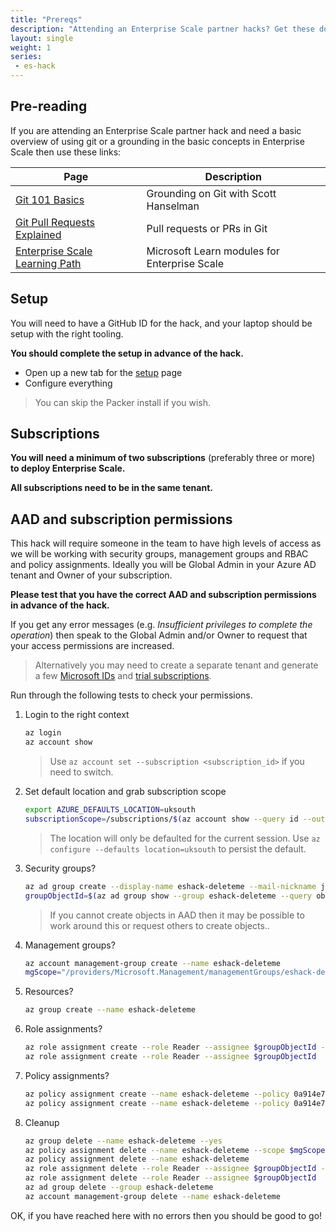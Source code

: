 ```yaml
---
title: "Prereqs"
description: "Attending an Enterprise Scale partner hacks? Get these done before it starts."
layout: single
weight: 1
series:
 - es-hack
---
```


## Pre-reading

If you are attending an Enterprise Scale partner hack and need a basic overview of using git or a grounding in the basic concepts in Enterprise Scale then use these links:

| **Page** | **Description** |
|---|---|
| [Git 101 Basics](https://www.youtube.com/watch?v=WBg9mlpzEYU) | Grounding on Git with Scott Hanselman |
| [Git Pull Requests Explained](https://www.youtube.com/watch?v=Mfz8NQncwiQ) | Pull requests or PRs in Git |
| [Enterprise Scale Learning Path](https://docs.microsoft.com//learn/paths/enterprise-scale-architecture/) | Microsoft Learn modules for Enterprise Scale |

## Setup

You will need to have a GitHub ID for the hack, and your laptop should be setup with the right tooling.

**You should complete the setup in advance of the hack.**

* Open up a new tab for the [setup](/setup) page
* Configure everything

> You can skip the Packer install if you wish.

## Subscriptions

**You will need a minimum of two subscriptions** (preferably three or more) **to deploy Enterprise Scale.**

**All subscriptions need to be in the same tenant.**

## AAD and subscription permissions

This hack will require someone in the team to have high levels of access as we will be working with security groups, management groups and RBAC and policy assignments. Ideally you will be Global Admin in your Azure AD tenant and Owner of your subscription.

**Please test that you have the correct AAD and subscription permissions in advance of the hack.**

If you get any error messages (e.g. _Insufficient privileges to complete the operation_) then speak to the Global Admin and/or Owner to request that your access permissions are increased.

> Alternatively you may need to create a separate tenant and generate a few [Microsoft IDs](https://signup.live.com/) and [trial subscriptions](https://azure.microsoft.com/free/).

Run through the following tests to check your permissions.

1. Login to the right context

    ```bash
    az login
    az account show
    ```

    > Use `az account set --subscription <subscription_id>` if you need to switch.

1. Set default location and grab subscription scope

    ```bash
    export AZURE_DEFAULTS_LOCATION=uksouth
    subscriptionScope=/subscriptions/$(az account show --query id --output tsv)
    ```

    > The location will only be defaulted for the current session. Use `az configure --defaults location=uksouth` to persist the default.

1. Security groups?

    ```bash
    az ad group create --display-name eshack-deleteme --mail-nickname junk
    groupObjectId=$(az ad group show --group eshack-deleteme --query objectId --output tsv)
    ```

    > If you cannot create objects in AAD then it may be possible to work around this or request others to create objects..

1. Management groups?

    ```bash
    az account management-group create --name eshack-deleteme
    mgScope="/providers/Microsoft.Management/managementGroups/eshack-deleteme"
    ```

1. Resources?

    ```bash
    az group create --name eshack-deleteme
    ```

1. Role assignments?

    ```bash
    az role assignment create --role Reader --assignee $groupObjectId --scope $mgScope
    az role assignment create --role Reader --assignee $groupObjectId
    ```

1. Policy assignments?

    ```bash
    az policy assignment create --name eshack-deleteme --policy 0a914e76-4921-4c19-b460-a2d36003525a --scope $mgScope
    az policy assignment create --name eshack-deleteme --policy 0a914e76-4921-4c19-b460-a2d36003525a
    ```

1. Cleanup

    ```bash
    az group delete --name eshack-deleteme --yes
    az policy assignment delete --name eshack-deleteme --scope $mgScope
    az policy assignment delete --name eshack-deleteme
    az role assignment delete --role Reader --assignee $groupObjectId --scope $mgScope
    az role assignment delete --role Reader --assignee $groupObjectId
    az ad group delete --group eshack-deleteme
    az account management-group delete --name eshack-deleteme
    ```

OK, if you have reached here with no errors then you should be good to go!
